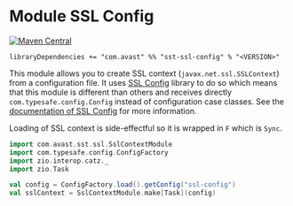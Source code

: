 # Module SSL Config

[![Maven Central](https://img.shields.io/maven-central/v/com.avast/sst-ssl-config_2.12)](https://repo1.maven.org/maven2/com/avast/sst-ssl-config_2.12/)

`libraryDependencies += "com.avast" %% "sst-ssl-config" % "<VERSION>"`

This module allows you to create SSL context (`javax.net.ssl.SSLContext`) from a configuration file. It uses [SSL Config](https://github.com/lightbend/ssl-config) 
library to do so which means that this module is different than others and receives directly `com.typesafe.config.Config` instead of 
configuration case classes. See the [documentation of SSL Config](https://lightbend.github.io/ssl-config) for more information. 

Loading of SSL context is side-effectful so it is wrapped in `F` which is `Sync`.

```scala mdoc:silent
import com.avast.sst.ssl.SslContextModule
import com.typesafe.config.ConfigFactory
import zio.interop.catz._
import zio.Task

val config = ConfigFactory.load().getConfig("ssl-config")
val sslContext = SslContextModule.make[Task](config)
```
